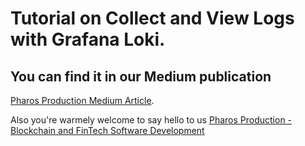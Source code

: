 # Tutorial on Collect and View Logs with Grafana Loki.

## You can find it in our Medium publication
[Pharos Production Medium Article](https://medium.com/pharos-production/collect-and-view-logs-with-grafana-loki-33d9155ac581).

Also you're warmely welcome to say hello to us
[Pharos Production - Blockchain and FinTech Software Development](https://pharosproduction.com)
